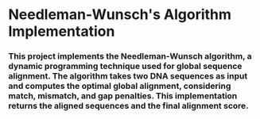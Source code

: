 # Needleman-Wunsch's Algorithm Implementation
<h3>This project implements the Needleman-Wunsch algorithm, a dynamic programming technique used for global sequence alignment. The algorithm takes two DNA sequences as input and computes the optimal global alignment, considering match, mismatch, and gap penalties. This implementation returns the aligned sequences and the final alignment score.</h3>
